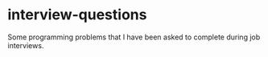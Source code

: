# interview-questions
Some programming problems that I have been asked to complete during job interviews.
